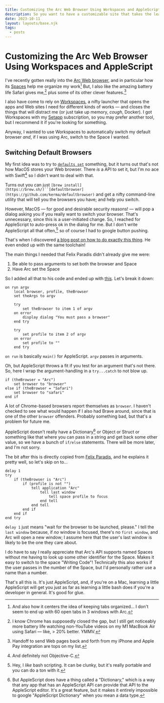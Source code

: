 ```yaml
---
title: Customizing the Arc Web Browser Using Workspaces and AppleScript
description: So you want to have a customizable site that takes the least effort possible and is free to host... here's how to publish your 11ty site on GitHub Pages!
date: 2023-10-11
layout: layouts/base.njk
tags:
  - posts
---
```

# Customizing the Arc Web Browser Using Workspaces and AppleScript

I've recently gotten really into the [Arc Web browser](https://arc.net/), and in particular how its [Spaces](https://resources.arc.net/en/articles/6318861-spaces-distinct-browsing-areas) help me organize my work[^1] But, I also like the amazing battery life Safari gives me,[^2] plus some of its other clever features.[^3]

I also have come to rely on [Workspaces](https://www.apptorium.com/workspaces), a nifty launcher that opens the apps and Web sites I need for different kinds of works — and closes the things that will distract me (or just take up memory, _cough_, Docker). I got Workspaces with my [Setapp](https://www.apptorium.com/workspaces) subscription, so you may prefer another tool, but I recommend it if you're looking for something.

Anyway, I wanted to use Workspaces to automatically switch my default browser _and_, if I was using Arc, switch to the Space I wanted.

## Switching Default Browsers

My first idea was to try to [`defaults set`](https://macos-defaults.com/) something, but it turns out that's not how MacOS stores your Web browser. There _is_ a API to set it, but I'm no ace with Swift[^4] so I didn't want to deal with that.

Turns out you can just `[brew install](https://brew.sh/)``[defaultbrowser](https://github.com/kerma/defaultbrowser)` and get a nifty command-line utility that will tell you the browsers you have; and help you switch. 

However, MacOS — for good and desirable security reasons! — will pop a dialog asking you if you really want to switch your browser. That's unnecessary, since this is a user-initiated change. So, I reached for AppleScript to auto-press ok in the dialog for me. But I don't write AppleScript all that often,[^5] so of course I had to google button pushing.

That's when I discovered [a blog post on how to do exactly this thing](https://www.felixparadis.com/posts/how-to-set-the-default-browser-from-the-command-line-on-a-mac/). He even ended up with the same toolchain!

The main things I needed that Felix Paradis didn't already give me were:

1. Be able to pass arguments to set both the browser and Space
2. Have Arc set the Space

So I added all that to his code and ended up with [this](https://github.com/juniorbird/small-tools/blob/main/set-browser.applescript). Let's break it down:

```applescript
on run argv
	local browser, profile, theBrowser
	set theArgs to argv

	try
		set theBrowser to item 1 of argv
	on error
		display dialog "You must pass a browser"
	end try

	try
		set profile to item 2 of argv
	on error
		set profile to ""
	end try
```

`on run` is basically `main()` for AppleScript. `argv` passes in arguments.

Oh, but AppleScript throws a fit if you test for an argument that's not there. So, here I wrap the argument-handling in a `try...catch` to not blow up.

```applescript
if (theBrowser = "Arc")
	set browser to "browser"
else if (theBrowser = "Safari")
	set browser to "safari"
end if
```

A lot of Chrome-based browsers report themselves as `browser`. I haven't checked to see what would happen if I also had Brave around, since that is one of the other `browser` offenders. Probably something bad, but that's a problem for future me.

AppleScript doesn't really have a Dictionary[^6] or Object or Struct or something like that where you can pass in a string and get back some other value, so we have a bunch of `if/else` statements. There will be more later, and I'm not sorry.

The bit after this is directly copied from [Felix Paradis](https://www.felixparadis.com/posts/how-to-set-the-default-browser-from-the-command-line-on-a-mac/), and he explains it pretty well, so let's skip on to...

```applescript
delay 1
try
	if (theBrowser is "Arc")
		if (profile is not "")
			tell application "Arc"
				tell last window
					tell space profile to focus
				end tell
			end tell
		end if
	end if
end try
```

`delay 1` just means "wait for the browser to be launched, please." I tell the `last window` because, if *no* window is focused, there's no `first window`, and Arc will open a new window; I assume here that the user's last window is likely to be the one they care about.

I do have to say I really appreciate that Arc's API supports named Spaces without me having to look up some other identifier for the Space. Makes it easy to switch to the space "Writing Code"! Technically this also works if the user passes in the number of the Space, but I'd personally rather use a name than a number.

That's all this is. It's just AppleScript, and, if you're on a Mac, learning a little AppleScript will get you just as far as learning a little bash does if you're a developer in general. It's good for glue.

[^1]: And also how it centers the idea of keeping tabs organized... I don't seem to end up with 60 open tabs in 3 windows with Arc.

[^2]: I know Chrome has supposedly closed the gap, but I still get noticeably more battery life watching non-YouTube videos on my M1 MacBook Air using Safari — like, > 20% better. YMMV.

[^3]: Handoff to send Web pages back and forth from my iPhone and Apple Pay integration are tops on my list.

[^4]: And definitely not Objective-C.

[^5]: Hey, I _like_ bash scripting. It can be clunky, but it's really portable and you can do a ton with it.

[^6]: But AppleScript does have a thing called a "Dictionary," which is a way that any app that has an AppleScript API can provide that API to the AppleScript editor. It's a great feature, but it makes it entirely impossible to google "AppleScript Dictionary" when you mean a data type.